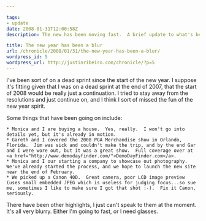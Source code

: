 ```yaml
---

tags:
- update
date: 2008-01-31T12:00:58Z
description: The new has been moving fast.  A brief update to what's been going on.

title: The new year has been a blur
url: /chronicle/2008/01/31/the-new-year-has-been-a-blur/
wordpress_id: 5
wordpress_url: http://justinribeiro.com/chronicle/?p=5
---
```


I've been sort of on a dead sprint since the start of the new year.  I suppose it's fitting given that I was on a dead sprint at the end of 2007, that the start of 2008 would be really just a continuation. I tried to stay away from the resolutions and just continue on, and I think I sort of missed the fun of the new year spirit.

Some things that have been going on include:

	* Monica and I are buying a house.  Yes, really.  I won't go into details yet, but it's already in motion.
	* Gareth and I covered the 2008 PGA Merchandise show in Orlando, Florida.  Jim was sick and couldn't make the trip, and by the end Gar and I were wore out, but it was a great show.  Full coverage over at <a href="http://www.demodayfinder.com/">DemoDayFinder.com</a>.
	* Monica and I our starting a company to showcase out photography.  We've already started the process, and we hope to launch the new site near the end of February.
	* We picked up a Canon 40D.  Great camera, poor LCD image preview (uses small embedded JPEG which is useless for judging focus...so sue me, sometimes I like to make sure I got that shot :-).  Fix it Canon, seriously.

There have been other highlights, I just can't speak to them at the moment.  It's all very blurry.  Either I'm going to fast, or I need glasses.
